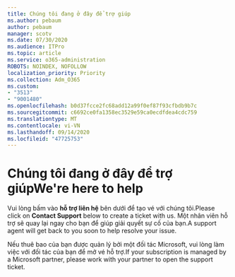 ```yaml
---
title: Chúng tôi đang ở đây để trợ giúp
ms.author: pebaum
author: pebaum
manager: scotv
ms.date: 07/30/2020
ms.audience: ITPro
ms.topic: article
ms.service: o365-administration
ROBOTS: NOINDEX, NOFOLLOW
localization_priority: Priority
ms.collection: Adm_O365
ms.custom:
- "3513"
- "9001480"
ms.openlocfilehash: b0d37fcce2fc68add12a99f0ef87f93cfbdb9b7c
ms.sourcegitcommit: c6692ce0fa1358ec3529e59ca0ecdfdea4cdc759
ms.translationtype: MT
ms.contentlocale: vi-VN
ms.lasthandoff: 09/14/2020
ms.locfileid: "47725753"
---
```

# <a name="were-here-to-help"></a><span data-ttu-id="b56f4-102">Chúng tôi đang ở đây để trợ giúp</span><span class="sxs-lookup"><span data-stu-id="b56f4-102">We're here to help</span></span>

<span data-ttu-id="b56f4-103">Vui lòng bấm vào **hỗ trợ liên hệ** bên dưới để tạo vé với chúng tôi.</span><span class="sxs-lookup"><span data-stu-id="b56f4-103">Please click on **Contact Support** below to create a ticket with us.</span></span> <span data-ttu-id="b56f4-104">Một nhân viên hỗ trợ sẽ quay lại ngay cho bạn để giúp giải quyết sự cố của bạn.</span><span class="sxs-lookup"><span data-stu-id="b56f4-104">A support agent will get back to you soon to help resolve your issue.</span></span>

<span data-ttu-id="b56f4-105">Nếu thuê bao của bạn được quản lý bởi một đối tác Microsoft, vui lòng làm việc với đối tác của bạn để mở vé hỗ trợ.</span><span class="sxs-lookup"><span data-stu-id="b56f4-105">If your subscription is managed by a Microsoft partner, please work with your partner to open the support ticket.</span></span>